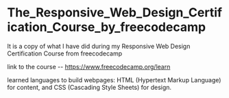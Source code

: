 # The_Responsive_Web_Design_Certification_Course_by_freecodecamp

It is a copy of what I have did during my Responsive Web Design Certification Course from freecodecamp

link to the course -- <https://www.freecodecamp.org/learn>

learned languages to build webpages: HTML (Hypertext Markup Language) for content, and CSS (Cascading Style Sheets) for design.
